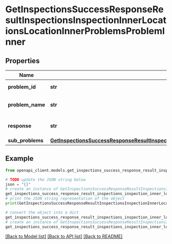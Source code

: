 # GetInspectionsSuccessResponseResultInspectionsInspectionInnerLocationsLocationInnerProblemsProblemInner


## Properties

Name | Type | Description | Notes
------------ | ------------- | ------------- | -------------
**problem_id** | **str** | ID of the problem | 
**problem_name** | **str** | Name of the problem | 
**response** | **str** | Response to the problem | 
**sub_problems** | [**GetInspectionsSuccessResponseResultInspectionsInspectionInnerLocationsLocationInnerProblemsProblemInnerSubProblems**](GetInspectionsSuccessResponseResultInspectionsInspectionInnerLocationsLocationInnerProblemsProblemInnerSubProblems.md) |  | [optional] 

## Example

```python
from openapi_client.models.get_inspections_success_response_result_inspections_inspection_inner_locations_location_inner_problems_problem_inner import GetInspectionsSuccessResponseResultInspectionsInspectionInnerLocationsLocationInnerProblemsProblemInner

# TODO update the JSON string below
json = "{}"
# create an instance of GetInspectionsSuccessResponseResultInspectionsInspectionInnerLocationsLocationInnerProblemsProblemInner from a JSON string
get_inspections_success_response_result_inspections_inspection_inner_locations_location_inner_problems_problem_inner_instance = GetInspectionsSuccessResponseResultInspectionsInspectionInnerLocationsLocationInnerProblemsProblemInner.from_json(json)
# print the JSON string representation of the object
print(GetInspectionsSuccessResponseResultInspectionsInspectionInnerLocationsLocationInnerProblemsProblemInner.to_json())

# convert the object into a dict
get_inspections_success_response_result_inspections_inspection_inner_locations_location_inner_problems_problem_inner_dict = get_inspections_success_response_result_inspections_inspection_inner_locations_location_inner_problems_problem_inner_instance.to_dict()
# create an instance of GetInspectionsSuccessResponseResultInspectionsInspectionInnerLocationsLocationInnerProblemsProblemInner from a dict
get_inspections_success_response_result_inspections_inspection_inner_locations_location_inner_problems_problem_inner_from_dict = GetInspectionsSuccessResponseResultInspectionsInspectionInnerLocationsLocationInnerProblemsProblemInner.from_dict(get_inspections_success_response_result_inspections_inspection_inner_locations_location_inner_problems_problem_inner_dict)
```
[[Back to Model list]](../README.md#documentation-for-models) [[Back to API list]](../README.md#documentation-for-api-endpoints) [[Back to README]](../README.md)


